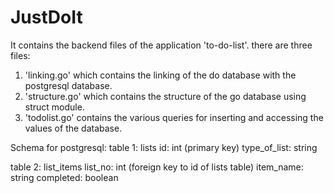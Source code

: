 # JustDoIt
It contains the backend files of the application 'to-do-list'.
there are three files:
1. 'linking.go' which contains the linking of the do database with the postgresql database.
2. 'structure.go' which contains the structure of the go database using struct module.
3. 'todolist.go' contains the various queries for inserting and accessing the values of the database.

Schema for postgresql:
table 1: lists
id: int (primary key)
type_of_list: string 

table 2: list_items
list_no: int (foreign key to id of lists table)
item_name: string
completed: boolean

